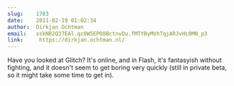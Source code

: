 ```yaml
---
slug:    1783
date:    2011-02-19 01:02:34
author:  Dirkjan Ochtman
email:   sskNB2Q37EAl.qc0W5EPO8BctnvQu.fMTYByMVhTqjARJvHL0MN_p3
link:     https://dirkjan.ochtman.nl/
---
```


Have you looked at Glitch? It's online, and in Flash, it's fantasyish
without fighting, and it doesn't seem to get boring very quickly
(still in private beta, so it might take some time to get in).
